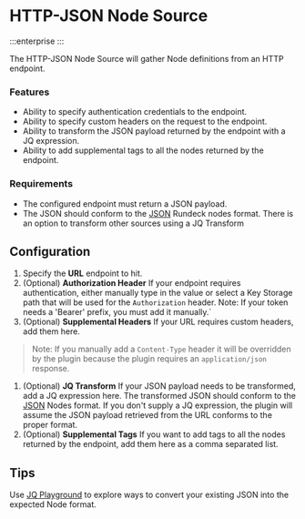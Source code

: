 # HTTP-JSON Node Source

:::enterprise
:::

The HTTP-JSON Node Source will gather Node definitions from an HTTP endpoint.

### Features
* Ability to specify authentication credentials to the endpoint.
* Ability to specify custom headers on the request to the endpoint.
* Ability to transform the JSON payload returned by the endpoint with a JQ expression.
* Ability to add supplemental tags to all the nodes returned by the endpoint.

### Requirements
* The configured endpoint must return a JSON payload.  
* The JSON should conform to the [JSON](/manual/document-format-reference/resource-json-v10.html) Rundeck nodes format.  There is an option to transform other sources using a JQ Transform

## Configuration

1. Specify the **URL** endpoint to hit.
1. (Optional) **Authorization Header** If your endpoint requires authentication, either manually type in the value or select a Key Storage path that will be used for the `Authorization` header. Note: If your token needs a 'Bearer' prefix, you must add it manually.`
1. (Optional) **Supplemental Headers** If your URL requires custom headers, add them here.
> Note: If you manually add a `Content-Type` header it will be overridden by the plugin because the plugin requires an `application/json` response.
1. (Optional) **JQ Transform** If your JSON payload needs to be transformed, add a JQ expression here. The transformed JSON should conform to the [JSON](/manual/document-format-reference/resource-json-v10.html) Nodes format. If you don't supply a JQ expression, the plugin will assume the JSON payload retrieved from the URL conforms to the proper format.
1. (Optional) **Supplemental Tags** If you want to add tags to all the nodes returned by the endpoint, add them here as a comma separated list.


## Tips
Use [JQ Playground](https://www.devtoolsdaily.com/jq_playground/) to explore ways to convert your existing JSON into the expected Node format.